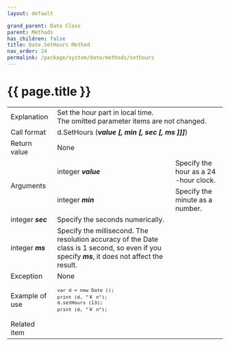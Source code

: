```yaml
---
layout: default

grand_parent: Date Class
parent: Methods
has_children: false
title: Date.SetHours Method
nav_order: 24
permalink: /package/system/date/methods/sethours
---
```

# {{ page.title }}


<table>
  <tr>
    <td>Explanation</td>
    <td colspan="2">Set the hour part in local time.<br>The omitted parameter items are not changed.</td>
  </tr>
  <tr>
    <td>Call format</td>
    <td colspan="2">d.SetHours (<b><i>value [, min [, sec [, ms ]]]</i></b>)</td>
  </tr>
  <tr>
    <td>Return value</td>
    <td colspan="2">None</td>
  </tr>  
  <tr>
    <td rowspan="2">Arguments</td>
    <td>integer  <b><i>value</i></b></td>
    <td>Specify the hour as a 24 -hour clock.</td>
  </tr>
  <tr>
    <td>integer  <b><i>min</i></b></td>
    <td>Specify the minute as a number.</td>
  </tr>
    <tr>
    <td>integer  <b><i>sec</i></b></td>
    <td>Specify the seconds numerically.</td>
  </tr>
    <tr>
    <td>integer  <b><i>ms</i></b></td>
    <td>Specify the millisecond. The resolution accuracy of the Date class is 1 second, so even if you specify <b><i>ms</i></b>, it does not affect the result.</td>
  </tr>
  <tr>
    <td>Exception</td>
    <td colspan="2">None</td>
  </tr>
  <tr>
    <td>Example of use</td>
    <td colspan="2"><code><pre>var d = new Date ();
print (d, "￥ n");
d.setHours (13);
print (d, "￥ n");</pre></code></td>
  </tr>
  <tr>
    <td>Related item</td>
    <td colspan="2"></td>
  </tr>
</table>

